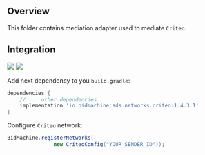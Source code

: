 ## Overview

This folder contains mediation adapter used to mediate `Criteo`.

## Integration

[<img src="https://img.shields.io/badge/Min%20SDK%20version-1.4.3-brightgreen">](https://github.com/bidmachine/BidMachine-Android-SDK)
[<img src="https://img.shields.io/badge/Network%20Adapter%20version-1.4.3.1-brightgreen">](https://artifactory.bidmachine.io/bidmachine/io/bidmachine/ads.networks.criteo/1.4.0.1/)

Add next dependency to you `build.gradle`:

```groovy
dependencies {
    // ... other dependencies
    implementation 'io.bidmachine:ads.networks.criteo:1.4.3.1'
}
```

Configure `Criteo` network:

```java
BidMachine.registerNetworks(
               new CriteoConfig("YOUR_SENDER_ID"));
```

